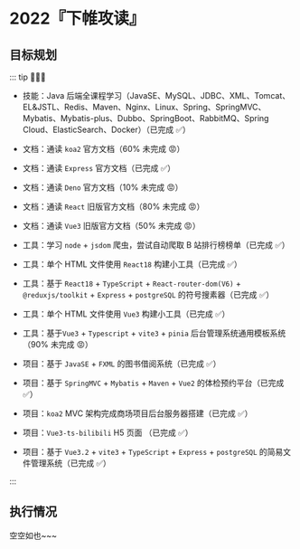 # 2022『下帷攻读』<Badge text="2022"/>

## 目标规划

::: tip 💬💬💬

- 技能：Java 后端全课程学习（JavaSE、MySQL、JDBC、XML、Tomcat、EL&JSTL、Redis、Maven、Nginx、Linux、Spring、SpringMVC、Mybatis、Mybatis-plus、Dubbo、SpringBoot、RabbitMQ、Spring Cloud、ElasticSearch、Docker）（已完成 ✅）

- 文档：通读 `koa2` 官方文档（60% 未完成 😡）
- 文档：通读 `Express` 官方文档（已完成 ✅）
- 文档：通读 `Deno` 官方文档（10% 未完成 😡）
- 文档：通读 `React` 旧版官方文档（80% 未完成 😡）
- 文档：通读 `Vue3` 旧版官方文档（50% 未完成 😡）

- 工具：学习 `node` + `jsdom` 爬虫，尝试自动爬取 B 站排行榜榜单（已完成 ✅）
- 工具：单个 HTML 文件使用 `React18` 构建小工具（已完成 ✅）
- 工具：基于 `React18` + `TypeScript` + `React-router-dom(V6)` + `@reduxjs/toolkit` + `Express` + `postgreSQL` 的符号搜素器（已完成 ✅）
- 工具：单个 HTML 文件使用 `Vue3` 构建小工具（已完成 ✅）
- 工具：基于`Vue3` + `Typescript` + `vite3` + `pinia` 后台管理系统通用模板系统（90% 未完成 😡）

- 项目：基于 `JavaSE` + `FXML` 的图书借阅系统（已完成 ✅）
- 项目：基于 `SpringMVC` + `Mybatis` + `Maven` + `Vue2` 的体检预约平台（已完成 ✅）
- 项目：`koa2` MVC 架构完成商场项目后台服务器搭建（已完成 ✅）
- 项目：`Vue3-ts-bilibili` H5 页面 （已完成 ✅）
- 项目：基于 `Vue3.2` + `vite3` + `TypeScript` + `Express` + `postgreSQL` 的简易文件管理系统（已完成 ✅）

:::

## 执行情况

空空如也~~~
